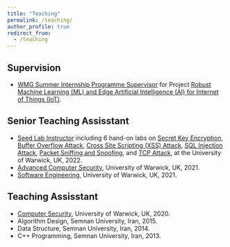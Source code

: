 ```yaml
---
title: "Teaching"
permalink: /teaching/
author_profile: true
redirect_from:
  - /teaching
---
```



**Supervision**
---
- [WMG Summer Internship Programme Supervisor](https://warwick.ac.uk/fac/sci/wmg/study/internships/wmg_research_internships/summer_internships_student_info/) for Project [Robust Machine Learning (ML) and Edge Artificial Intelligence (AI) for Internet of Things (IoT)](https://warwick.ac.uk/fac/sci/wmg/study/internships/wmg_research_internships/summer_internships_student_info/projects_2024/submissionform?pageid=96).


**Senior Teaching Assisstant**
---
- [Seed Lab Instructor](https://seedsecuritylabs.org/Labs_20.04/) including 6 hand-on labs on [Secret Key Encryption](https://seedsecuritylabs.org/Labs_20.04/Crypto/Crypto_Encryption/), [Buffer Overflow Attack](https://seedsecuritylabs.org/Labs_20.04/Software/Buffer_Overflow_Server/), [Cross Site Scripting (XSS) Attack](https://seedsecuritylabs.org/Labs_20.04/Web/Web_XSS_Elgg/), [SQL Injection Attack](https://seedsecuritylabs.org/Labs_20.04/Web/Web_SQL_Injection/), [Packet Sniffing and Snoofing](https://seedsecuritylabs.org/Labs_20.04/Networking/Sniffing_Spoofing/), and [TCP Attack](https://seedsecuritylabs.org/Labs_20.04/Networking/TCP_Attacks/), at the University of Warwick, UK, 2022.
- [Advanced Computer Security](https://warwick.ac.uk/fac/sci/dcs/teaching/syllabi/cs915/), University of Warwick, UK, 2021.
- [Software Engineering](https://warwick.ac.uk/fac/sci/dcs/teaching/material/cs261/), University of Warwick, UK, 2021.

**Teaching Assisstant**
---
- [Computer Security](https://warwick.ac.uk/fac/sci/dcs/teaching/material/cs140/), University of Warwick, UK, 2020.
- Algorithm Design, Semnan University, Iran, 2015. 
- Data Structure, Semnan University, Iran, 2014. 
- C++ Programming, Semnan University, Iran, 2013. 
